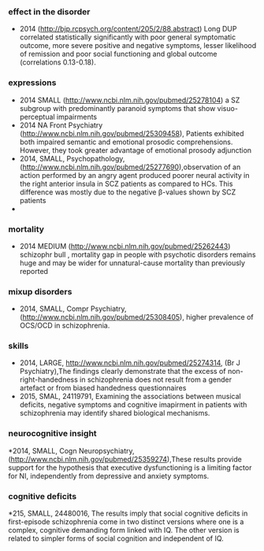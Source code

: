 ### effect in the disorder

* 2014 (http://bjp.rcpsych.org/content/205/2/88.abstract) Long DUP correlated statistically significantly with poor general symptomatic outcome, more severe positive and negative symptoms, lesser likelihood of remission and poor social functioning and global outcome (correlations 0.13-0.18).

### expressions

* 2014 SMALL (http://www.ncbi.nlm.nih.gov/pubmed/25278104)  a SZ subgroup with predominantly paranoid symptoms that show  visuo-perceptual impairments
* 2014 NA Front Psychiatry (http://www.ncbi.nlm.nih.gov/pubmed/25309458), Patients exhibited both impaired semantic and emotional prosodic comprehensions. However, they took greater advantage of emotional prosody adjunction
* 2014, SMALL, Psychopathology, (http://www.ncbi.nlm.nih.gov/pubmed/25277690),observation of an action performed by an angry agent produced poorer neural activity in the right anterior insula in SCZ patients as compared to HCs. This difference was mostly due to the negative β-values shown by SCZ patients
* 
### mortality

* 2014 MEDIUM (http://www.ncbi.nlm.nih.gov/pubmed/25262443) schizophr bull , mortality gap in people with psychotic disorders remains huge and may be wider for unnatural-cause mortality than previously reported

### mixup disorders

* 2014, SMALL, Compr Psychiatry, (http://www.ncbi.nlm.nih.gov/pubmed/25308405), higher prevalence of OCS/OCD in schizophrenia.

### skills

* 2014, LARGE, http://www.ncbi.nlm.nih.gov/pubmed/25274314, (Br J Psychiatry),The findings clearly demonstrate that the excess of non-right-handedness in schizophrenia does not result from a gender artefact or from biased handedness questionnaires
* 2015, SMAL, 24119791, Examining the associations between musical deficits, negative symptoms and cognitive imapirment in patients with schizophrenia may identify shared biological mechanisms.

### neurocognitive insight

*2014, SMALL, Cogn Neuropsychiatry,(http://www.ncbi.nlm.nih.gov/pubmed/25359274),These results provide support for the hypothesis that executive dysfunctioning is a limiting factor for NI, independently from depressive and anxiety symptoms.

### cognitive deficits

*215, SMALL, 24480016, The results imply that social cognitive deficits in first-episode schizophrenia come in two distinct versions where one is a complex, cognitive demanding form linked with IQ. The other version is related to simpler forms of social cognition and independent of IQ.
